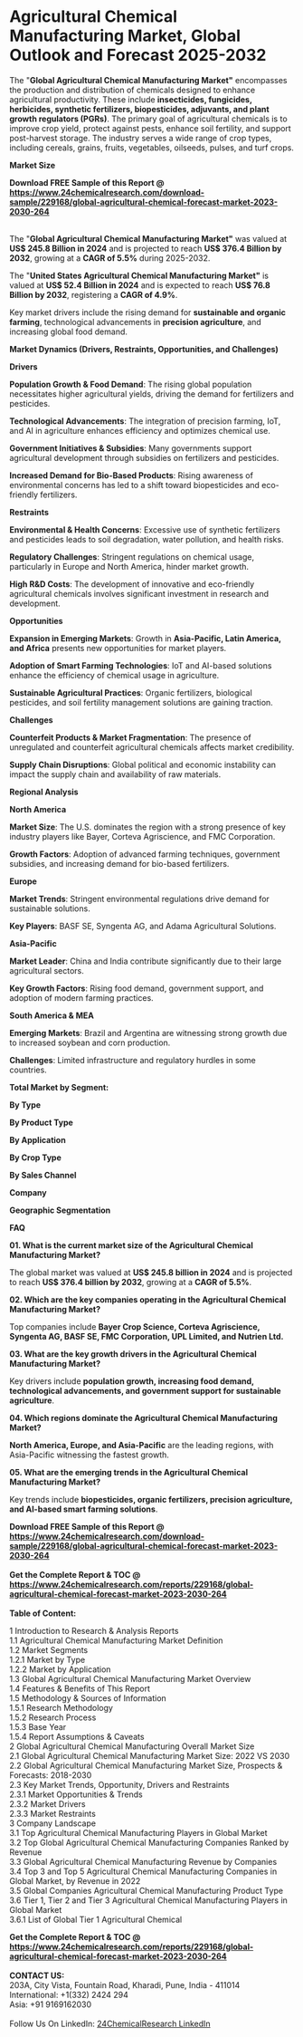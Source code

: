 <h1>Agricultural Chemical Manufacturing Market, Global Outlook and Forecast 2025-2032</h1><p>The "<strong>Global Agricultural Chemical Manufacturing Market"</strong> encompasses the production and distribution of chemicals designed to enhance agricultural productivity. These include <strong>insecticides, fungicides, herbicides, synthetic fertilizers, biopesticides, adjuvants, and plant growth regulators (PGRs)</strong>. The primary goal of agricultural chemicals is to improve crop yield, protect against pests, enhance soil fertility, and support post-harvest storage. The industry serves a wide range of crop types, including cereals, grains, fruits, vegetables, oilseeds, pulses, and turf crops.</p><p>
<strong>Market Size</strong></p><p>
</p><div><b>Download FREE Sample of this Report @ 
            <a href="https://www.24chemicalresearch.com/download-sample/229168/global-agricultural-chemical-forecast-market-2023-2030-264">
            https://www.24chemicalresearch.com/download-sample/229168/global-agricultural-chemical-forecast-market-2023-2030-264</a></b></div><br><p>The "<strong>Global Agricultural Chemical Manufacturing Market"</strong> was valued at <strong>US$ 245.8 Billion in 2024</strong> and is projected to reach <strong>US$ 376.4 Billion by 2032</strong>, growing at a <strong>CAGR of 5.5%</strong> during 2025-2032. </p><p>
</p><p>The "<strong>United States Agricultural Chemical Manufacturing Market"</strong> is valued at <strong>US$ 52.4 Billion in 2024</strong> and is expected to reach <strong>US$ 76.8 Billion by 2032</strong>, registering a <strong>CAGR of 4.9%</strong>.</p><p>
</p><p>Key market drivers include the rising demand for <strong>sustainable and organic farming</strong>, technological advancements in <strong>precision agriculture</strong>, and increasing global food demand.</p><p>
<strong>Market Dynamics (Drivers, Restraints, Opportunities, and Challenges)</strong></p><p>
<strong>Drivers</strong></p><p>
</p><p><strong>Population Growth &amp; Food Demand</strong>: The rising global population necessitates higher agricultural yields, driving the demand for fertilizers and pesticides.</p><p><strong>Technological Advancements</strong>: The integration of precision farming, IoT, and AI in agriculture enhances efficiency and optimizes chemical use.</p><p><strong>Government Initiatives &amp; Subsidies</strong>: Many governments support agricultural development through subsidies on fertilizers and pesticides.</p><p><strong>Increased Demand for Bio-Based Products</strong>: Rising awareness of environmental concerns has led to a shift toward biopesticides and eco-friendly fertilizers.</p><p>
<strong>Restraints</strong></p><p>
</p><p><strong>Environmental &amp; Health Concerns</strong>: Excessive use of synthetic fertilizers and pesticides leads to soil degradation, water pollution, and health risks.</p><p><strong>Regulatory Challenges</strong>: Stringent regulations on chemical usage, particularly in Europe and North America, hinder market growth.</p><p><strong>High R&amp;D Costs</strong>: The development of innovative and eco-friendly agricultural chemicals involves significant investment in research and development.</p><p>
<strong>Opportunities</strong></p><p>
</p><p><strong>Expansion in Emerging Markets</strong>: Growth in <strong>Asia-Pacific, Latin America, and Africa</strong> presents new opportunities for market players.</p><p><strong>Adoption of Smart Farming Technologies</strong>: IoT and AI-based solutions enhance the efficiency of chemical usage in agriculture.</p><p><strong>Sustainable Agricultural Practices</strong>: Organic fertilizers, biological pesticides, and soil fertility management solutions are gaining traction.</p><p>
<strong>Challenges</strong></p><p>
</p><p><strong>Counterfeit Products &amp; Market Fragmentation</strong>: The presence of unregulated and counterfeit agricultural chemicals affects market credibility.</p><p><strong>Supply Chain Disruptions</strong>: Global political and economic instability can impact the supply chain and availability of raw materials.</p><p>
<strong>Regional Analysis</strong></p><p>
<strong>North America</strong></p><p>
</p><p><strong>Market Size</strong>: The U.S. dominates the region with a strong presence of key industry players like Bayer, Corteva Agriscience, and FMC Corporation.</p><p><strong>Growth Factors</strong>: Adoption of advanced farming techniques, government subsidies, and increasing demand for bio-based fertilizers.</p><p>
<strong>Europe</strong></p><p>
</p><p><strong>Market Trends</strong>: Stringent environmental regulations drive demand for sustainable solutions.</p><p><strong>Key Players</strong>: BASF SE, Syngenta AG, and Adama Agricultural Solutions.</p><p>
<strong>Asia-Pacific</strong></p><p>
</p><p><strong>Market Leader</strong>: China and India contribute significantly due to their large agricultural sectors.</p><p><strong>Key Growth Factors</strong>: Rising food demand, government support, and adoption of modern farming practices.</p><p>
<strong>South America &amp; MEA</strong></p><p>
</p><p><strong>Emerging Markets</strong>: Brazil and Argentina are witnessing strong growth due to increased soybean and corn production.</p><p><strong>Challenges</strong>: Limited infrastructure and regulatory hurdles in some countries.</p><p>
<strong>Total Market by Segment:</strong></p><p>
<strong>By Type</strong></p><p>
</p><p>
<strong>By Product Type</strong></p><p>
</p><p>
</p><p></p><p>
</p><p></p><p>
<strong>By Application</strong></p><p>
</p><p>
</p><p></p><p>
<strong>By Crop Type</strong></p><p>
</p><p>
</p><p></p><p>
</p><p></p><p>
<strong>By Sales Channel</strong></p><p>
</p><p>
<strong>Company</strong></p><p>
</p><p>

<strong>Geographic Segmentation</strong></p><p>
</p><p>

<strong>FAQ</strong></p><p>
<strong>01. What is the current market size of the Agricultural Chemical Manufacturing Market?</strong></p><p>
</p><p>The global market was valued at <strong>US$ 245.8 billion in 2024</strong> and is projected to reach <strong>US$ 376.4 billion by 2032</strong>, growing at a <strong>CAGR of 5.5%</strong>.</p><p>
<strong>02. Which are the key companies operating in the Agricultural Chemical Manufacturing Market?</strong></p><p>
</p><p>Top companies include <strong>Bayer Crop Science, Corteva Agriscience, Syngenta AG, BASF SE, FMC Corporation, UPL Limited, and Nutrien Ltd.</strong></p><p>
<strong>03. What are the key growth drivers in the Agricultural Chemical Manufacturing Market?</strong></p><p>
</p><p>Key drivers include <strong>population growth, increasing food demand, technological advancements, and government support for sustainable agriculture</strong>.</p><p>
<strong>04. Which regions dominate the Agricultural Chemical Manufacturing Market?</strong></p><p>
</p><p><strong>North America, Europe, and Asia-Pacific</strong> are the leading regions, with Asia-Pacific witnessing the fastest growth.</p><p>
<strong>05. What are the emerging trends in the Agricultural Chemical Manufacturing Market?</strong></p><p>
</p><p>Key trends include <strong>biopesticides, organic fertilizers, precision agriculture, and AI-based smart farming solutions</strong>.</p><div><b>Download FREE Sample of this Report @ 
            <a href="https://www.24chemicalresearch.com/download-sample/229168/global-agricultural-chemical-forecast-market-2023-2030-264">
            https://www.24chemicalresearch.com/download-sample/229168/global-agricultural-chemical-forecast-market-2023-2030-264</a></b></div><br><div><b>Get the Complete Report & TOC @ 
            <a href="https://www.24chemicalresearch.com/reports/229168/global-agricultural-chemical-forecast-market-2023-2030-264">
            https://www.24chemicalresearch.com/reports/229168/global-agricultural-chemical-forecast-market-2023-2030-264</a></b></div><br>
            <b>Table of Content:</b><p>1 Introduction to Research & Analysis Reports<br />
    1.1 Agricultural Chemical Manufacturing Market Definition<br />
    1.2 Market Segments<br />
        1.2.1 Market by Type<br />
        1.2.2 Market by Application<br />
    1.3 Global Agricultural Chemical Manufacturing Market Overview<br />
    1.4 Features & Benefits of This Report<br />
    1.5 Methodology & Sources of Information<br />
        1.5.1 Research Methodology<br />
        1.5.2 Research Process<br />
        1.5.3 Base Year<br />
        1.5.4 Report Assumptions & Caveats<br />
2 Global Agricultural Chemical Manufacturing Overall Market Size<br />
    2.1 Global Agricultural Chemical Manufacturing Market Size: 2022 VS 2030<br />
    2.2 Global Agricultural Chemical Manufacturing Market Size, Prospects & Forecasts: 2018-2030<br />
    2.3 Key Market Trends, Opportunity, Drivers and Restraints<br />
        2.3.1 Market Opportunities & Trends<br />
        2.3.2 Market Drivers<br />
        2.3.3 Market Restraints<br />
3 Company Landscape<br />
    3.1 Top Agricultural Chemical Manufacturing Players in Global Market<br />
    3.2 Top Global Agricultural Chemical Manufacturing Companies Ranked by Revenue<br />
    3.3 Global Agricultural Chemical Manufacturing Revenue by Companies<br />
    3.4 Top 3 and Top 5 Agricultural Chemical Manufacturing Companies in Global Market, by Revenue in 2022<br />
    3.5 Global Companies Agricultural Chemical Manufacturing Product Type<br />
    3.6 Tier 1, Tier 2 and Tier 3 Agricultural Chemical Manufacturing Players in Global Market<br />
        3.6.1 List of Global Tier 1 Agricultural Chemical </p><div><b>Get the Complete Report & TOC @ 
            <a href="https://www.24chemicalresearch.com/reports/229168/global-agricultural-chemical-forecast-market-2023-2030-264">
            https://www.24chemicalresearch.com/reports/229168/global-agricultural-chemical-forecast-market-2023-2030-264</a></b></div><br><b>CONTACT US:</b><br>
            203A, City Vista, Fountain Road, Kharadi, Pune, India - 411014<br>
            International: +1(332) 2424 294<br>
            Asia: +91 9169162030 <br><br>
            Follow Us On LinkedIn: <a href="https://www.linkedin.com/company/24chemicalresearch/">24ChemicalResearch LinkedIn</a>